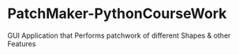 # PatchMaker-PythonCourseWork
GUI Application that Performs patchwork of different Shapes &amp; other Features
